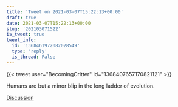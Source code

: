 ```yaml
---
title: 'Tweet on 2021-03-07T15:22:13+00:00'
draft: true
date: 2021-03-07T15:22:13+00:00
slug: '202103071522'
is_tweet: true
tweet_info:
  id: '1368461972082028549'
  type: 'reply'
  is_thread: False
---
```




{{< tweet user="BecomingCritter" id="1368407657170821121" >}}

Humans are but a minor blip in the long ladder of evolution.

[Discussion](https://x.com/sytelus/status/1368461972082028549)
